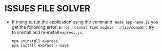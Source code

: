 # ISSUES FILE SOLVER

* If trying to run the application using the command: `node app-name.js` you get the following error: `Error: Cannot find module './lib/compat'`: 
  try to unistall and re-install `express.js`. 
  ```shell session
  npm uninstall express
  npm install express --save
  
  ```
